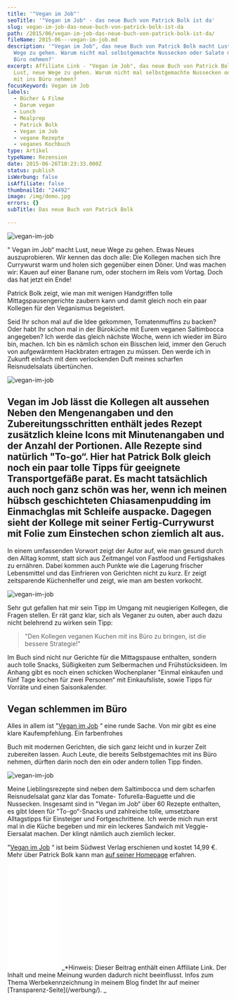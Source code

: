 ```yaml
---
title: '"Vegan im Job"'
seoTitle: '"Vegan im Job" - das neue Buch von Patrick Bolk ist da'
slug: vegan-im-job-das-neue-buch-von-patrick-bolk-ist-da
path: /2015/06/vegan-im-job-das-neue-buch-von-patrick-bolk-ist-da/
fileName: 2015-06---vegan-im-job.md
description: '"Vegan im Job", das neue Buch von Patrick Bolk macht Lust, neue
  Wege zu gehen. Warum nicht mal selbstgemachte Nussecken oder Salate mit ins
  Büro nehmen?'
excerpt: Affiliate Link - "Vegan im Job", das neue Buch von Patrick Bolk macht
  Lust, neue Wege zu gehen. Warum nicht mal selbstgemachte Nussecken oder Salate
  mit ins Büro nehmen?
focusKeyword: Vegan im Job
labels:
  - Bücher & Filme
  - Darum vegan
  - Lunch
  - Mealprep
  - Patrick Bolk
  - Vegan im Job
  - vegane Rezepte
  - veganes Kochbuch
type: Artikel
typeName: Rezension
date: 2015-06-26T10:23:33.000Z
status: publish
isWerbung: false
isAffiliate: false
thumbnailId: "24492"
image: /img/demo.jpg
errors: {}
subTitle: Das neue Buch von Patrick Bolk
  
---
```


![vegan-im-job](http://cardamonchai.com/wp-content/uploads/2019/06/vegan-im-job-400x267.jpg)

[](https://amzn.to/2RcsTJC)" Vegan im Job“ macht Lust, neue Wege zu gehen. Etwas
Neues auszuprobieren. Wir kennen das doch alle: Die Kollegen machen sich Ihre
Currywurst warm und holen sich gegenüber einen Döner. Und was machen wir: Kauen
auf einer Banane rum, oder stochern im Reis vom Vortag. Doch das hat jetzt ein
Ende!

Patrick Bolk zeigt, wie man mit wenigen Handgriffen tolle Mittagspausengerichte
zaubern kann und damit gleich noch ein paar Kollegen für den Veganismus
begeistert.

Seid Ihr schon mal auf die Idee gekommen, Tomatenmuffins zu backen? Oder habt
Ihr schon mal in der Büroküche mit Eurem veganen Saltimbocca angegeben? Ich
werde das gleich nächste Woche, wenn ich wieder im Büro bin, machen. Ich bin es
nämlich schon ein Bisschen leid, immer den Geruch von aufgewärmtem Hackbraten
ertragen zu müssen. Den werde ich in Zukunft einfach mit dem verlockenden Duft
meines scharfen Reisnudelsalats übertünchen.

![vegan-im-job](http://cardamonchai.com/wp-content/uploads/2019/06/vegan-im-job-4-400x267.jpg)

## Vegan im Job lässt die Kollegen alt aussehen [](https://amzn.to/2RcsTJC) Neben den Mengenangaben und den Zubereitungsschritten enthält jedes Rezept zusätzlich kleine Icons mit Minutenangaben und der Anzahl der Portionen. Alle Rezepte sind natürlich "To-go“. Hier hat Patrick Bolk gleich noch ein paar tolle Tipps für geeignete Transportgefäße parat. Es macht tatsächlich auch noch ganz schön was her, wenn ich meinen hübsch geschichteten Chiasamenpudding im Einmachglas mit Schleife auspacke. Dagegen sieht der Kollege mit seiner Fertig-Currywurst mit Folie zum Einstechen schon ziemlich alt aus.

In einem umfassenden Vorwort zeigt der Autor auf, wie man gesund durch den
Alltag kommt, statt sich aus Zeitmangel von Fastfood und Fertigshakes zu
ernähren. Dabei kommen auch Punkte wie die Lagerung frischer Lebensmittel und
das Einfrieren von Gerichten nicht zu kurz. Er zeigt zeitsparende Küchenhelfer
und zeigt, wie man am besten vorkocht.

![vegan-im-job](http://cardamonchai.com/wp-content/uploads/2019/06/vegan-im-job-3-400x267.jpg)

[](https://amzn.to/2RcsTJC) Sehr gut gefallen hat mir sein Tipp im Umgang mit
neugierigen Kollegen, die Fragen stellen. Er rät ganz klar, sich als Veganer zu
outen, aber auch dazu nicht belehrend zu wirken sein Tipp:

> "Den Kollegen veganen Kuchen mit ins Büro zu bringen, ist die bessere
> Strategie!"

Im Buch sind nicht nur Gerichte für die Mittagspause enthalten, sondern auch
tolle Snacks, Süßigkeiten zum Selbermachen und Frühstücksideen. Im Anhang gibt
es noch einen schicken Wochenplaner "Einmal einkaufen und fünf Tage kochen für
zwei Personen“ mit Einkaufsliste, sowie Tipps für Vorräte und einen
Saisonkalender.

## Vegan schlemmen im Büro

Alles in allem ist "[Vegan im Job](https://amzn.to/2RcsTJC) “ eine runde Sache.
Von mir gibt es eine klare Kaufempfehlung. Ein farbenfrohes

Buch mit modernen Gerichten, die sich ganz leicht und in kurzer Zeit zubereiten
lassen. Auch Leute, die bereits Selbstgemachtes mit ins Büro nehmen, dürften
darin noch den ein oder andern tollen Tipp finden.

![vegan-im-job](http://cardamonchai.com/wp-content/uploads/2019/06/vegan-im-job-2-400x267.jpg)

[](https://amzn.to/2RcsTJC) Meine Lieblingsrezepte sind neben dem Saltimbocca
und dem scharfen Reisnudelsalat ganz klar das Tomate- Tofurella-Baguette und die
Nussecken. Insgesamt sind in "Vegan im Job“ über 60 Rezepte enthalten, es gibt
Ideen für "To-go“-Snacks und zahlreiche tolle, umsetzbare Alltagstipps für
Einsteiger und Fortgeschrittene. Ich werde mich nun erst mal in die Küche
begeben und mir ein leckeres Sandwich mit Veggie-Eiersalat machen. Der klingt
nämlich auch ziemlich lecker.

"[Vegan im Job](https://amzn.to/2RcsTJC) “ ist beim Südwest Verlag erschienen
und kostet 14,99 €. Mehr über Patrick Bolk kann man
[auf seiner Homepage](http://patrickbolk.de/) erfahren.

<iframe style="width: 120px; height: 240px;" src="//ws-eu.amazon-adsystem.com/widgets/q?ServiceVersion=20070822&amp;OneJS=1&amp;Operation=GetAdHtml&amp;MarketPlace=DE&amp;source=ac&amp;ref=qf_sp_asin_til&amp;ad_type=product_link&amp;tracking_id=cardamonchai-21&amp;marketplace=amazon&amp;region=DE&amp;placement=3517093742&amp;asins=3517093742&amp;linkId=f521c31782ac0e0d3655f9c024242f34&amp;show_border=true&amp;link_opens_in_new_window=true&amp;price_color=c4c4c4&amp;title_color=5c9b72&amp;bg_color=ffffff" frameborder="0" marginwidth="0" marginheight="0" scrolling="no"></iframe> _*Hinweis: Dieser Beitrag enthält einen Affiliate Link. Der Inhalt und meine Meinung wurden dadurch nicht beeinflusst. Infos zum Thema Werbekennzeichnung in meinem Blog findet Ihr auf meiner  [Transparenz-Seite](/werbung/). _

  